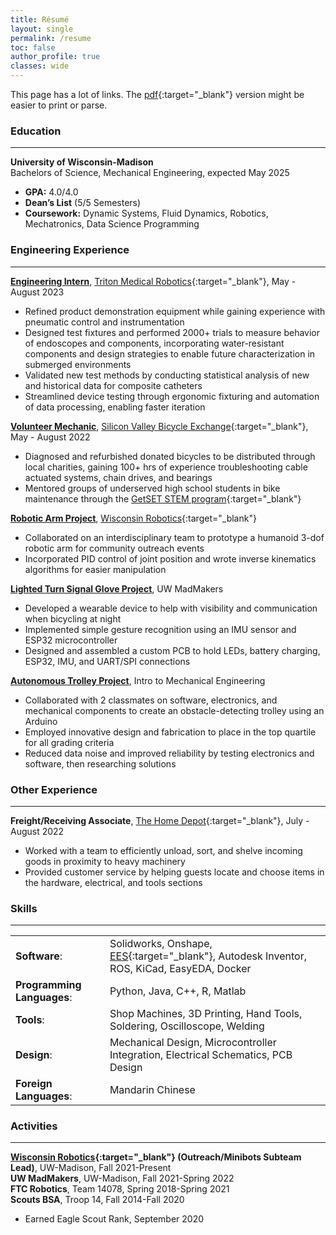 ```yaml
---
title: Résumé
layout: single
permalink: /resume
toc: false
author_profile: true
classes: wide
---
```

<style>
td, th {
   border: none!important;
}
</style>

This page has a lot of links. The [pdf](assets/R%20Marlow%20Resume.pdf){:target="_blank"} version might be easier to print or parse.

### **Education**
___
**University of Wisconsin-Madison**<br />
Bachelors of Science, Mechanical Engineering, expected May 2025
* **GPA:** 4.0/4.0
* **Dean’s List** (5/5 Semesters)
* **Coursework:** Dynamic Systems, Fluid Dynamics, Robotics, Mechatronics, Data Science Programming

### **Engineering Experience**
___
[**Engineering Intern**](/roles/triton), [Triton Medical Robotics](https://tritonrobotics.com){:target="_blank"}, May - August 2023
* Refined product demonstration equipment while gaining experience with pneumatic control and instrumentation
* Designed test fixtures and performed 2000+ trials to measure behavior of endoscopes and components, incorporating water-resistant components and design strategies to enable future characterization in submerged environments
* Validated new test methods by conducting statistical analysis of new and historical data for composite catheters
* Streamlined device testing through ergonomic fixturing and automation of data processing, enabling faster iteration

[**Volunteer Mechanic**](/roles/bikex), [Silicon Valley Bicycle Exchange](https://bikex.org){:target="_blank"}, May - August 2022
* Diagnosed and refurbished donated bicycles to be distributed through local charities, gaining 100+ hrs of experience troubleshooting cable actuated systems, chain drives, and bearings
* Mentored groups of underserved high school students in bike maintenance through the [GetSET STEM program](https://getset.org){:target="_blank"}

[**Robotic Arm Project**](/projects/arm), [Wisconsin Robotics](https://www.wisconsinrobotics.org){:target="_blank"}
* Collaborated on an interdisciplinary team to prototype a humanoid 3-dof robotic arm for community outreach events
* Incorporated PID control of joint position and wrote inverse kinematics algorithms for easier manipulation

[**Lighted Turn Signal Glove Project**](/projects/signal), UW MadMakers
* Developed a wearable device to help with visibility and communication when bicycling at night
* Implemented simple gesture recognition using an IMU sensor and ESP32 microcontroller 
* Designed and assembled a custom PCB to hold LEDs, battery charging, ESP32, IMU, and UART/SPI connections

[**Autonomous Trolley Project**](/projects/trolley), Intro to Mechanical Engineering
* Collaborated with 2 classmates on software, electronics, and mechanical components to create an obstacle-detecting trolley using an Arduino
* Employed innovative design and fabrication to place in the top quartile for all grading criteria
* Reduced data noise and improved reliability by testing electronics and software, then researching solutions

### **Other Experience**
___
**Freight/Receiving Associate**, [The Home Depot](https://homedepot.com){:target="_blank"}, July - August 2022
* Worked with a team to efficiently unload, sort, and shelve incoming goods in proximity to heavy machinery
* Provided customer service by helping guests locate and choose items in the hardware, electrical, and tools sections

### **Skills**
___
|   |   |
|-------------|-----------------------------------------------------------------------------------------------------|
|**Software**:|Solidworks, Onshape, [EES](https://fchartsoftware.com/ees/){:target="_blank"}, Autodesk Inventor, ROS, KiCad, EasyEDA, Docker|
|**Programming Languages**:|Python, Java, C++, R, Matlab|
|**Tools**:   |Shop Machines, 3D Printing, Hand Tools, Soldering, Oscilloscope, Welding|
|**Design**:  |Mechanical Design, Microcontroller Integration, Electrical Schematics, PCB Design|
|**Foreign Languages**:|Mandarin Chinese|

### **Activities**
___
**[Wisconsin Robotics](https://www.wisconsinrobotics.org){:target="_blank"} (Outreach/Minibots Subteam Lead)**, UW-Madison, Fall 2021-Present<br />
**UW MadMakers**, UW-Madison, Fall 2021-Spring 2022<br />
**FTC Robotics**, Team 14078, Spring 2018-Spring 2021<br />
**Scouts BSA**, Troop 14, Fall 2014-Fall 2020
* Earned Eagle Scout Rank, September 2020
